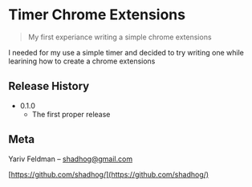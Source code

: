 # Timer Chrome Extensions
> My first experiance writing a simple chrome extensions

I needed for my use a simple timer and decided to try writing one while learining how to create a chrome extensions


## Release History

* 0.1.0
    * The first proper release

## Meta

Yariv Feldman – shadhog@gmail.com

[https://github.com/shadhog/](https://github.com/shadhog/)